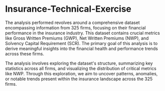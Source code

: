 # Insurance-Technical-Exercise
The analysis performed revolves around a comprehensive dataset encompassing information from 325 firms, focusing on their financial performance in the insurance industry. This dataset contains crucial metrics like Gross Written Premiums (GWP), Net Written Premiums (NWP), and Solvency Capital Requirement (SCR). The primary goal of this analysis is to derive meaningful insights into the financial health and performance trends across these firms.

The analysis involves exploring the dataset's structure, summarizing key statistics across all firms, and visualizing the distribution of critical metrics like NWP. Through this exploration, we aim to uncover patterns, anomalies, or notable trends present within the insurance landscape across the 325 firms.
